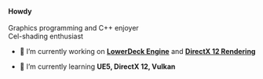 **Howdy**
<br/><br/>
Graphics programming and C++ enjoyer<br/>
Cel-shading enthusiast

- 🔭 I’m currently working on [**LowerDeck Engine**](https://github.com/LowerDeckBoy/LowerDeck_Engine) and [**DirectX 12 Rendering**](https://github.com/LowerDeckBoy/DirectX-12-Rendering)

- 🌱 I’m currently learning **UE5, DirectX 12, Vulkan**
<p align="left">
</p>


<!--
**LowerDeckBoy/LowerDeckBoy** is a ✨ _special_ ✨ repository because its `README.md` (this file) appears on your GitHub profile.

Here are some ideas to get you started:

- 🔭 I’m currently working on ...
- 🌱 I’m currently learning ...
- 👯 I’m looking to collaborate on ...
- 🤔 I’m looking for help with ...
- 💬 Ask me about ...
- 📫 How to reach me: ...
- 😄 Pronouns: ...
- ⚡ Fun fact: ...
-->
